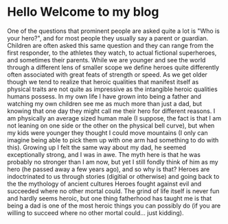 # Hello Welcome to my blog

One of the questions that prominent people are asked quite a lot is "Who is your hero?", and for most people they usually say a parent or guardian.  Children are often asked this same question and they can range from the first responder, to the athletes they watch, to actual fictional superheroes, and sometimes their parents.  While we are younger and see the world through a different lens of smaller scope we define heroes quite differently often associated with great feats of strength or speed.  As we get older though we tend to realize that heroic qualities that manifest itself as physical traits are not quite as impressive as the intangible heroic qualities humans possess.  In my own life I have grown into being a father and watching my own children see me as much more than just a dad, but knowing that one day they might call me their hero for different reasons.  I am physically an average sized human male (I suppose, the fact is that I am not leaning on one side or the other on the physical bell curve), but when my kids were younger they thought I could move mountains (I only can imagine being able to pick them up with one arm had something to do with this).  Growing up I felt the same way about my dad, he seemed exceptionally strong, and I was in awe.  The myth here is that he was probably no stronger than I am now, but yet I still fondly think of him as my hero (he passed away a few years ago), and so why is that?  Heroes are indoctrinated to us through stories (digitial or otherwise) and going back to the the mythology of ancient cultures Heroes fought against evil and succeeded where no other mortal could.  The grind of life itself is never fun and hardly seems heroic, but one thing fatherhood has taught me is that being a dad is one of the most heroic things you can possibly do (if you are willing to succeed where no other mortal could... just kidding).



